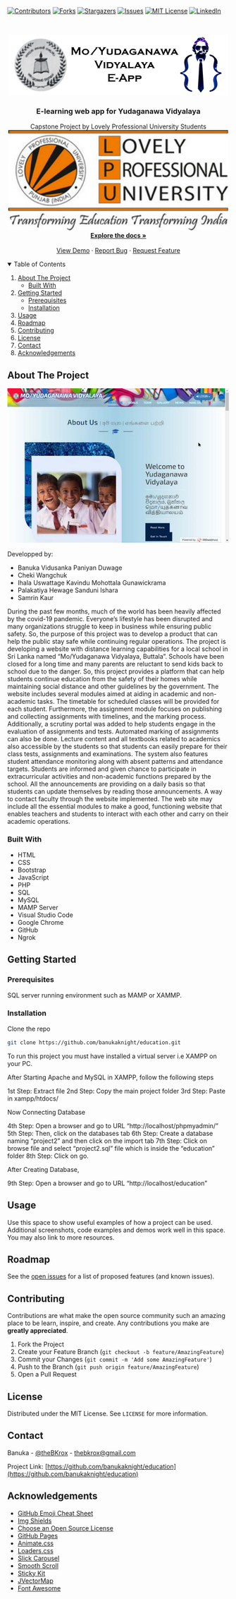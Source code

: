 <!--
*** https://www.markdownguide.org/basic-syntax/#reference-style-links
-->
[![Contributors][contributors-shield]][contributors-url]
[![Forks][forks-shield]][forks-url]
[![Stargazers][stars-shield]][stars-url]
[![Issues][issues-shield]][issues-url]
[![MIT License][license-shield]][license-url]
[![LinkedIn][linkedin-shield]][linkedin-url]


<!-- PROJECT LOGO -->
<br />
<p align="center">
  <a href="https://yudaganawa.000webhostapp.com">
    <img src="images/readme/2in1.png" alt="Logo" width="500" height="138">
  </a>

  <h3 align="center">E-learning web app for Yudaganawa Vidyalaya</h3>

  <p align="center">
    Capstone Project by Lovely Professional University Students
    <br />
    <a href="https://yudaganawa.000webhostapp.com">
    <img src="images/readme/lpu.jpg" alt="Logo" width="500" height="227">
  </a>
    <a href="https://github.com/banukaknight/education"><strong>Explore the docs »</strong></a>
    <br />
    <br />
    <a href="https://github.com/banukaknight/education">View Demo</a>
    ·
    <a href="https://github.com/banukaknight/education/issues">Report Bug</a>
    ·
    <a href="https://github.com/banukaknight/education/issues">Request Feature</a>
  </p>
</p>



<!-- TABLE OF CONTENTS -->
<details open="open">
  <summary>Table of Contents</summary>
  <ol>
    <li>
      <a href="#about-the-project">About The Project</a>
      <ul>
        <li><a href="#built-with">Built With</a></li>
      </ul>
    </li>
    <li>
      <a href="#getting-started">Getting Started</a>
      <ul>
        <li><a href="#prerequisites">Prerequisites</a></li>
        <li><a href="#installation">Installation</a></li>
      </ul>
    </li>
    <li><a href="#usage">Usage</a></li>
    <li><a href="#roadmap">Roadmap</a></li>
    <li><a href="#contributing">Contributing</a></li>
    <li><a href="#license">License</a></li>
    <li><a href="#contact">Contact</a></li>
    <li><a href="#acknowledgements">Acknowledgements</a></li>
  </ol>
</details>



<!-- ABOUT THE PROJECT -->
## About The Project

[![Product Name Screen Shot][product-screenshot]](https://yudaganawa.000webhostapp.com)

Developped by:
* Banuka Vidusanka Paniyan Duwage
* Cheki Wangchuk
* Ihala Uswattage Kavindu Mohottala Gunawickrama
* Palakatiya Hewage Sanduni Ishara
* Samrin Kaur

During the past few months, much of the world has been heavily affected by the covid-19 pandemic. Everyone’s lifestyle has been disrupted and many organizations struggle to keep in business while ensuring public safety. So, the purpose of this project was to develop a product that can help the public stay safe while continuing regular operations.
The project is developing a website with distance learning capabilities for a local school in Sri Lanka named “Mo/Yudaganawa Vidyalaya, Buttala”. Schools have been closed for a long time and many parents are reluctant to send kids back to school due to the danger. So, this project provides a platform that can help students continue education from the safety of their homes while maintaining social distance and other guidelines by the government.
The website includes several modules aimed at aiding in academic and non-academic tasks. The timetable for scheduled classes will be provided for each student. Furthermore, the assignment module focuses on publishing and collecting assignments with timelines, and the marking process.
Additionally, a scrutiny portal was added to help students engage in the evaluation of assignments and tests. Automated marking of assignments can also be done.
Lecture content and all textbooks related to academics also accessible by the students so that students can easily prepare for their class tests, assignments and examinations. The system also features student attendance monitoring along with absent patterns and attendance targets.
Students are informed and given chance to participate in extracurricular activities and non-academic functions prepared by the school. All the announcements are providing on a daily basis so that students can update themselves by reading those announcements. A way to contact faculty through the website implemented.
The web site may include all the essential modules to make a good, functioning website that enables teachers and students to interact with each other and carry on their academic operations.

### Built With

* HTML
* CSS
* Bootstrap
* JavaScript
* PHP
* SQL
* MySQL
* MAMP Server
* Visual Studio Code
* Google Chrome
* GitHub
* Ngrok



<!-- GETTING STARTED -->
## Getting Started

### Prerequisites
SQL server running environment such as MAMP or XAMMP.


### Installation

Clone the repo
   ```sh
   git clone https://github.com/banukaknight/education.git
   ```
   
To run this project you must have installed a virtual server i.e XAMPP on your PC. 

After Starting Apache and MySQL in XAMPP, follow the following steps

1st Step: Extract file
2nd Step: Copy the main project folder
3rd Step: Paste in xampp/htdocs/

Now Connecting Database

4th Step: Open a browser and go to URL “http://localhost/phpmyadmin/”
5th Step: Then, click on the databases tab
6th Step: Create a database naming “project2” and then click on the import tab
7th Step: Click on browse file and select “project2.sql” file which is inside the “education” folder
8th Step: Click on go.

After Creating Database,

9th Step: Open a browser and go to URL “http://localhost/education”



<!-- USAGE EXAMPLES -->
## Usage

Use this space to show useful examples of how a project can be used. Additional screenshots, code examples and demos work well in this space. You may also link to more resources.



<!-- ROADMAP -->
## Roadmap

See the [open issues](https://github.com/banukaknight/education/issues) for a list of proposed features (and known issues).



<!-- CONTRIBUTING -->
## Contributing

Contributions are what make the open source community such an amazing place to be learn, inspire, and create. Any contributions you make are **greatly appreciated**.

1. Fork the Project
2. Create your Feature Branch (`git checkout -b feature/AmazingFeature`)
3. Commit your Changes (`git commit -m 'Add some AmazingFeature'`)
4. Push to the Branch (`git push origin feature/AmazingFeature`)
5. Open a Pull Request



<!-- LICENSE -->
## License

Distributed under the MIT License. See `LICENSE` for more information.



<!-- CONTACT -->
## Contact

Banuka - [@theBKrox](https://twitter.com/theBKrox) - thebkrox@gmail.com

Project Link: [https://github.com/banukaknight/education](https://github.com/banukaknight/education)



<!-- ACKNOWLEDGEMENTS -->
## Acknowledgements
* [GitHub Emoji Cheat Sheet](https://www.webpagefx.com/tools/emoji-cheat-sheet)
* [Img Shields](https://shields.io)
* [Choose an Open Source License](https://choosealicense.com)
* [GitHub Pages](https://pages.github.com)
* [Animate.css](https://daneden.github.io/animate.css)
* [Loaders.css](https://connoratherton.com/loaders)
* [Slick Carousel](https://kenwheeler.github.io/slick)
* [Smooth Scroll](https://github.com/cferdinandi/smooth-scroll)
* [Sticky Kit](http://leafo.net/sticky-kit)
* [JVectorMap](http://jvectormap.com)
* [Font Awesome](https://fontawesome.com)





<!-- MARKDOWN LINKS & IMAGES -->
<!-- https://www.markdownguide.org/basic-syntax/#reference-style-links -->
[contributors-shield]: https://img.shields.io/github/contributors/banukaknight/education.svg?style=for-the-badge
[contributors-url]: https://github.com/banukaknight/education/graphs/contributors
[forks-shield]: https://img.shields.io/github/forks/banukaknight/education.svg?style=for-the-badge
[forks-url]: https://github.com/banukaknight/education/network/members
[stars-shield]: https://img.shields.io/github/stars/banukaknight/education.svg?style=for-the-badge
[stars-url]: https://github.com/banukaknight/education/stargazers
[issues-shield]: https://img.shields.io/github/issues/banukaknight/education.svg?style=for-the-badge
[issues-url]: https://github.com/banukaknight/education/issues
[license-shield]: https://img.shields.io/github/license/banukaknight/education.svg?style=for-the-badge
[license-url]: https://github.com/banukaknight/education/blob/master/LICENSE.txt
[linkedin-shield]: https://img.shields.io/badge/-LinkedIn-black.svg?style=for-the-badge&logo=linkedin&colorB=555
[linkedin-url]: https://www.linkedin.com/in/banuka
[product-screenshot]: images/readme/scr.jpg
